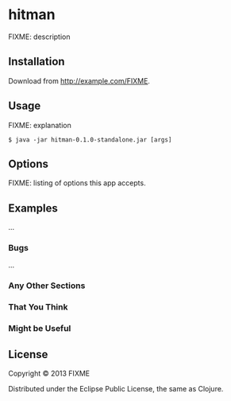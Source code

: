 # hitman

FIXME: description

## Installation

Download from http://example.com/FIXME.

## Usage

FIXME: explanation

    $ java -jar hitman-0.1.0-standalone.jar [args]

## Options

FIXME: listing of options this app accepts.

## Examples

...

### Bugs

...

### Any Other Sections
### That You Think
### Might be Useful

## License

Copyright © 2013 FIXME

Distributed under the Eclipse Public License, the same as Clojure.
